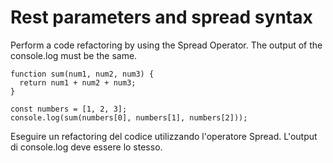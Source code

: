 # Rest parameters and spread syntax

Perform a code refactoring by using the Spread Operator. The output of the console.log must be the same.

```
function sum(num1, num2, num3) {
  return num1 + num2 + num3;
}

const numbers = [1, 2, 3];
console.log(sum(numbers[0], numbers[1], numbers[2]));
```

Eseguire un refactoring del codice utilizzando l'operatore Spread. L'output di console.log deve essere lo stesso.
